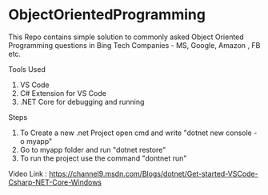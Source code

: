 # ObjectOrientedProgramming
This Repo contains simple solution to commonly asked Object Oriented Programming questions in Bing Tech Companies - MS, Google, Amazon , FB etc.

Tools Used
1. VS Code
2. C# Extension for VS Code
3. .NET Core for debugging and running

Steps
1. To Create a new .net Project open cmd and write "dotnet new console -o myapp"
2. Go to myapp folder and run "dotnet restore"
3. To run the project use the command "dontnet run"

Video Link : https://channel9.msdn.com/Blogs/dotnet/Get-started-VSCode-Csharp-NET-Core-Windows
